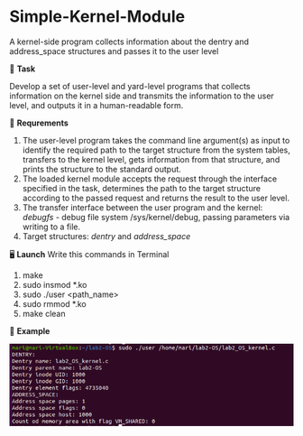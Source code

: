 # Simple-Kernel-Module
A kernel-side program collects information about the dentry and address_space structures and passes it to the user level

:scroll: **Task**

Develop a set of user-level and yard-level programs that collects information on the kernel side and transmits the information to the user level, and outputs it in a human-readable form. 

:bookmark: **Requrements**

1. The user-level program takes the command line argument(s) as input to identify the required path to the target structure from the system tables, transfers to the kernel level, gets information from that structure, and prints the structure to the standard output. 
2. The loaded kernel module accepts the request through the interface specified in the task, determines the path to the target structure according to the passed request and returns the result to the user level.
3. The transfer interface between the user program and the kernel: *debugfs* - debug file system /sys/kernel/debug, passing parameters via writing to a file.
4. Target structures: *dentry* and *address_space*

:desktop_computer: **Launch**
Write this commands in Terminal

1. make
2. sudo insmod *.ko
3. sudo ./user \<path_name\>
4. sudo rmmod *.ko
5. make clean
  
:paperclip: **Example**

![Example](/img/example.png)

